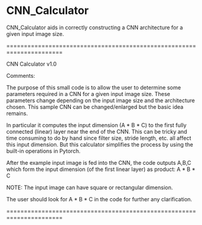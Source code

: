 # CNN_Calculator
CNN_Calculator aids in correctly constructing a CNN architecture for a given input image size.

======================================================================

CNN Calculator v1.0

Comments:

The purpose of this small code is to allow the user to determine some
parameters required in a CNN for a given input image size. These
parameters change depending on the input image size and the architecture
chosen. This sample CNN can be changed/enlarged but the basic idea remains.

In particular it computes the input dimension (A * B * C) to the first fully
connected (linear) layer near the end of the CNN. This can be tricky
and time consuming to do by hand since filter size, stride length, etc.
all affect this input dimension. But this calculator simplifies the process
by using the built-in operations in Pytorch.

After the example input image is fed into the CNN, the code outputs A,B,C 
which form the input dimension (of the first linear layer) as product: A * B * C

NOTE: The input image can have square or rectangular dimension.

The user should look for A * B * C in the code for further any clarification.


 ======================================================================
